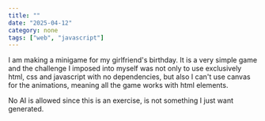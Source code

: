 ```yaml
---
title: ""
date: "2025-04-12"
category: none
tags: ["web", "javascript"]
---
```


I am making a minigame for my girlfriend's birthday.
It is a very simple game and the challenge I imposed 
into myself was not only to use exclusively html, css
and javascript with no dependencies, but also I can't
use canvas for the animations, meaning all the game 
works with html elements.

No AI is allowed since this is an exercise, is not
something I just want generated.